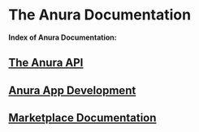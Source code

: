 # The Anura Documentation

**Index of Anura Documentation:**

## [The Anura API](./Anura-API.md)

## [Anura App Development](./appdevt.md)

## [Marketplace Documentation](./marketplace.md)
